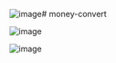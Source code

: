 ![image](https://github.com/user-attachments/assets/f7da36d2-4b3c-4cc9-aa4c-9d8bc0bc6613)# money-convert


![image](https://github.com/user-attachments/assets/129e075f-7c20-4e6d-8fcb-204ada0bd69b)

![image](https://github.com/user-attachments/assets/513dc98c-95d2-4ca8-b8c2-9cb6b9d77254)
